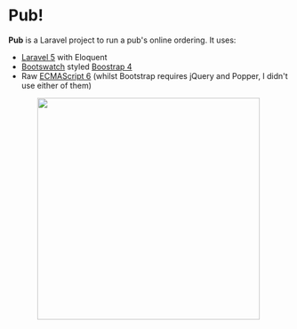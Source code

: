 # Pub!

**Pub** is a Laravel project to run a pub's online ordering. It uses:

- [Laravel 5](https://github.com/laravel/laravel) with Eloquent
- [Bootswatch](https://bootswatch.com/) styled [Boostrap 4](https://getboostrap.com)
- Raw [ECMAScript 6](https://en.wikipedia.org/wiki/ECMAScript) (whilst Bootstrap requires jQuery and Popper, I didn't use either of them)





<p align="center"><img src="https://res.cloudinary.com/dtfbvvkyp/image/upload/v1566331377/laravel-logolockup-cmyk-red.svg" width="400"></p>
